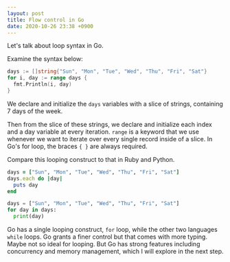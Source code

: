 ```yaml
---
layout: post
title: Flow control in Go
date: 2020-10-26 23:38 +0900
---
```

Let's talk about loop syntax in Go. 

Examine the syntax below:

```go
days := []string{"Sun", "Mon", "Tue", "Wed", "Thu", "Fri", "Sat"}
for i, day := range days {
  fmt.Println(i, day)
}
```

We declare and initialize the `days` variables with a slice of strings, containing 7 days of the week. 

Then from the slice of these strings, we declare and initialize each index and a day variable at every iteration. `range` is a keyword that we use whenever we want to iterate over every single record inside of a slice. In Go's for loop, the braces `{ }` are always required.

Compare this looping construct to that in Ruby and Python.


```ruby
days = ["Sun", "Mon", "Tue", "Wed", "Thu", "Fri", "Sat"]
days.each do |day|
  puts day
end
```


```python
days = ["Sun", "Mon", "Tue", "Wed", "Thu", "Fri", "Sat"]
for day in days:
  print(day)
```

Go has a single looping construct, `for` loop, while the other two languages `while` loops. Go grants a finer control but that comes with more typing. Maybe not so ideal for looping. But Go has strong features including concurrency and memory management, which I will explore in the next step.

